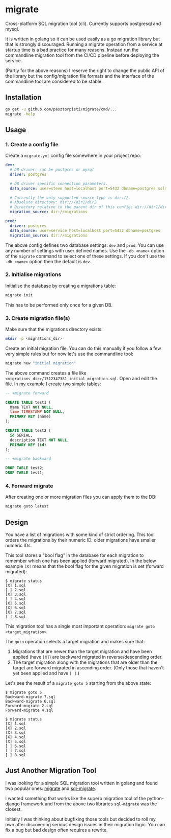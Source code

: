# migrate

Cross-platform SQL migration tool (cli).
Currently supports postgresql and mysql.

It is written in golang so it can be used easily as a go migration library but
that is strongly discouraged.
Running a migrate operation from a service at startup time is a bad practice for many reasons.
Instead run the commandline migration tool from the CI/CD pipeline before deploying the service.

(Partly for the above reasons) I reserve the right to change the public API of
the library but the config/migration file formats and the interface of the
commandline tool are considered to be stable.

## Installation

```bash
go get -u github.com/pasztorpisti/migrate/cmd/...
migrate -help
```

## Usage

### 1. Create a config file

Create a `migrate.yml` config file somewhere in your project repo:

```yaml
dev:
  # DB driver: can be postgres or mysql
  driver: postgres

  # DB driver specific connection parameters.
  data_source: user=steve host=localhost port=5432 dbname=postgres sslmode=disable

  # Currently the only supported source type is dir://.
  # Absolute directory: dir:///dir1/dir2
  # Directory relative to the parent dir of this config: dir://dir1/dir2
  migration_source: dir://migrations

prod:
  driver: postgres
  data_source: user=service host=localhost port=5432 dbname=postgres
  migration_source: dir://migrations
```

The above config defines two database settings: `dev` and `prod`.
You can use any number of settings with user defined names.
Use the `-db <name>` option of the `migrate` command to select one of these settings.
If you don't use the `-db <name>` option then the default is `dev`.

### 2. Initialise migrations

Initialise the database by creating a migrations table:

```bash
migrate init
```

This has to be performed only once for a given DB.

### 3. Create migration file(s)

Make sure that the migrations directory exists:

```bash
mkdir -p <migrations_dir>
```

Create an initial migration file. You can do this manually if you follow a few
very simple rules but for now let's use the commandline tool:

```bash
migrate new "initial migration"
```

The above command creates a file like `<migrations_dir>/1512347381_initial_migration.sql`.
Open and edit the file. In my example I create two simple tables:

```sql
-- +migrate forward

CREATE TABLE test1 (
  name TEXT NOT NULL,
  time TIMESTAMP NOT NULL,
  PRIMARY KEY (name)
);

CREATE TABLE test2 (
  id SERIAL,
  description TEXT NOT NULL,
  PRIMARY KEY (id)
);

-- +migrate backward

DROP TABLE test2;
DROP TABLE test1;
```

### 4. Forward migrate

After creating one or more migration files you can apply them to the DB:

```bash
migrate goto latest
```

## Design

You have a list of migrations with some kind of strict ordering.
This tool orders the migrations by their numeric ID: older migrations have
smaller numeric IDs.

This tool stores a "bool flag" in the database for each migration to remember
which one has been applied (forward migrated). In the below example `[X]` means
that the bool flag for the given migration is set (forward migrated):

```
$ migrate status
[X] 1.sql
[ ] 2.sql
[X] 3.sql
[ ] 4.sql
[X] 5.sql
[X] 6.sql
[X] 7.sql
[ ] 8.sql
```

This migration tool has a single most important operation: `migrate goto <target_migration>`.

The `goto` operation selects a target migration and makes sure that:

1. Migrations that are newer than the target migration and have been applied
   (have `[X]`) are backward migrated in reverse/descending order.
2. The target migration along with the migrations that are older than
   the target are forward migrated in ascending order.
   (Only those that haven't yet been applied and have `[ ]`.)

Let's see the result of a `migrate goto 5` starting from the above state:

```
$ migrate goto 5
Backward-migrate 7.sql
Backward-migrate 6.sql
Forward-migrate 2.sql
Forward-migrate 4.sql

$ migrate status
[X] 1.sql
[X] 2.sql
[X] 3.sql
[X] 4.sql
[X] 5.sql
[ ] 6.sql
[ ] 7.sql
[ ] 8.sql
```

## Just Another Migration Tool

I was looking for a simple SQL migration tool written in golang and found two
popular ones: [migrate](https://github.com/mattes/migrate)
and [sql-migrate](https://github.com/rubenv/sql-migrate).

I wanted something that works like the superb migration tool of the python-django
framework and from the above two libraries `sql-migrate` was the closest.

Initially I was thinking about bugfixing those tools but decided to roll my own
after discovering serious design issues in their migration logic.
You can fix a bug but bad design often requires a rewrite.
